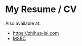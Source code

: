 # My Resume / CV
Also available at:
- https://zhihua-lai.com
- [MSRC](https://www.microsoft.com/en-us/research/people/zhihualai/)
